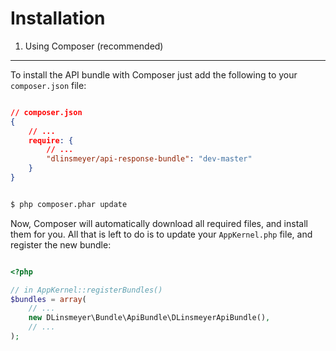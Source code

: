 Installation
============

1. Using Composer (recommended)
-------------------------------

To install the API bundle with Composer just add the following to your
`composer.json` file:

```json

// composer.json
{
    // ...
    require: {
        // ...
        "dlinsmeyer/api-response-bundle": "dev-master"
    }
}

```
    
```bash

$ php composer.phar update

```
    
Now, Composer will automatically download all required files, and install them
for you. All that is left to do is to update your ``AppKernel.php`` file, and
register the new bundle:

```php

<?php

// in AppKernel::registerBundles()
$bundles = array(
    // ...
    new DLinsmeyer\Bundle\ApiBundle\DLinsmeyerApiBundle(),
    // ...
);

```
